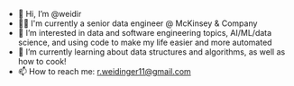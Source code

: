 - 👋 Hi, I’m @weidir
- 👨‍💻 I'm currently a senior data engineer @ McKinsey & Company
- 👀 I’m interested in data and software engineering topics, AI/ML/data science, and using code to make my life easier and more automated
- 🌱 I’m currently learning about data structures and algorithms, as well as how to cook!
- 📫 How to reach me: r.weidinger11@gmail.com
